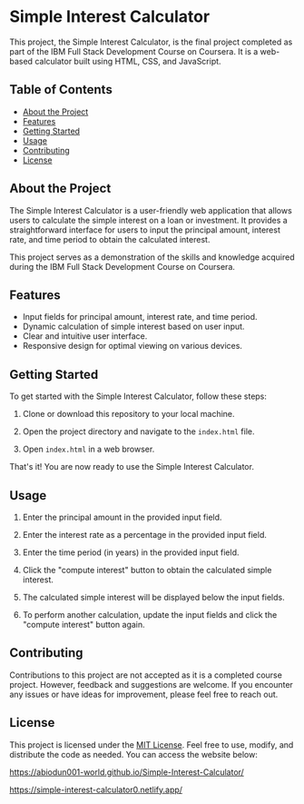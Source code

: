 # Simple Interest Calculator

This project, the Simple Interest Calculator, is the final project completed as part of the IBM Full Stack Development Course on Coursera. It is a web-based calculator built using HTML, CSS, and JavaScript.

## Table of Contents

- [About the Project](#about-the-project)
- [Features](#features)
- [Getting Started](#getting-started)
- [Usage](#usage)
- [Contributing](#contributing)
- [License](#license)

## About the Project

The Simple Interest Calculator is a user-friendly web application that allows users to calculate the simple interest on a loan or investment. It provides a straightforward interface for users to input the principal amount, interest rate, and time period to obtain the calculated interest.

This project serves as a demonstration of the skills and knowledge acquired during the IBM Full Stack Development Course on Coursera.

## Features

- Input fields for principal amount, interest rate, and time period.
- Dynamic calculation of simple interest based on user input.
- Clear and intuitive user interface.
- Responsive design for optimal viewing on various devices.

## Getting Started

To get started with the Simple Interest Calculator, follow these steps:

1. Clone or download this repository to your local machine.

2. Open the project directory and navigate to the `index.html` file.

3. Open `index.html` in a web browser.

That's it! You are now ready to use the Simple Interest Calculator.

## Usage

1. Enter the principal amount in the provided input field.

2. Enter the interest rate as a percentage in the provided input field.

3. Enter the time period (in years) in the provided input field.

4. Click the "compute interest" button to obtain the calculated simple interest.

5. The calculated simple interest will be displayed below the input fields.

6. To perform another calculation, update the input fields and click the "compute interest" button again.

## Contributing

Contributions to this project are not accepted as it is a completed course project. However, feedback and suggestions are welcome. If you encounter any issues or have ideas for improvement, please feel free to reach out.

## License

This project is licensed under the [MIT License](LICENSE). Feel free to use, modify, and distribute the code as needed.
You can access the website below:

https://abiodun001-world.github.io/Simple-Interest-Calculator/

https://simple-interest-calculator0.netlify.app/

